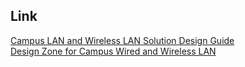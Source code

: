 ## Link
[Campus LAN and Wireless LAN Solution Design Guide](https://www.cisco.com/c/en/us/td/docs/solutions/CVD/Campus/cisco-campus-lan-wlan-design-guide.html)  
[Design Zone for Campus Wired and Wireless LAN](https://www.cisco.com/c/en/us/td/docs/solutions/CVD/Campus/cisco-campus-lan-wlan-design-guide.html)
